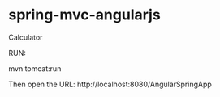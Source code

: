 spring-mvc-angularjs
====================

Calculator

RUN: 

mvn tomcat:run

Then open the URL: http://localhost:8080/AngularSpringApp
